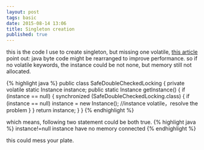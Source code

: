 ```yaml
---
layout: post
tags: basic
date: 2015-08-14 13:06
title: Singleton creation
published: true
---
```


this is the code I use to create singleton, but missing one volatile,
[this article] point out: java byte code might be rearranged to improve performance.
so if no volatile keywords, the instance could be not none, but memory still not allocated.

{% highlight java %}
public class SafeDoubleCheckedLocking {
private volatile static Instance instance;
    public static Instance getInstance() {
        if (instance == null) {
            synchronized (SafeDoubleCheckedLocking.class) {
        if (instance == null)
            instance = new Instance();
            //instance volatile，resolve the problem
        }
        }
        return instance;
        }
}
{% endhighlight %}
<p></p>
which means, following two statement could be both true.
{% highlight java %}
instance!=null
instance have no memory connected
{% endhighlight %}
<p></p>
this could mess your plate.

[this article]: http://www.infoq.com/cn/articles/double-checked-locking-with-delay-initialization/